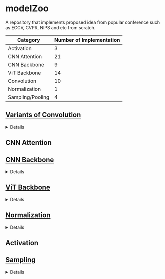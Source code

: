 # modelZoo
A repository that implements proposed idea from popular conference such as ECCV, CVPR, NIPS and etc from scratch.

|Category|Number of Implementation|
|--------|------------------------|
|Activation|3|
|CNN Attention|21|
|CNN Backbone|9|
|ViT Backbone|14|
|Convolution|10|
|Normalization|1|
|Sampling/Pooling|4|

## [Variants of Convolution](/conv/README.md)
<details>
  <summary>Details</summary>

|Title|Conference/Publication|Official Repo|My Implementation|
|-----|----------------------|-------------|-----------------|
|[CondConv: Conditionally Parameterized Convolutions for Efficient Inference](http://arxiv.org/abs/1904.04971)|NIPS 2019|[Repo](https://github.com/tensorflow/tpu/tree/master/models/official/efficientnet/condconv)|[CondConv.py](/conv/CondConv_NIPS_2019.py)
|[Dynamic Convolution: Attention over Convolution Kernels](http://arxiv.org/abs/1912.03458)|CVPR 2020|None|[DynamicConv.py](/conv/DynamicConv_CVPR_2020.py)
|[Involution: Inverting the Inherence of Convolution for Visual Recognition](http://arxiv.org/abs/2103.06255)|CVPR 2021|[Repo](https://github.com/d-li14/involution)|[Involution.py](/conv/Involution_CVPR_2021.py)|
|[MixConv: Mixed Depthwise Convolutional Kernels](http://arxiv.org/abs/1907.09595)|BMCV 2019|[Repo]( https://github.com/tensorflow/tpu/tree/master/models/official/mnasnet/mixnet)|[MixConv.py](/conv/MixConv_BMCV_2019.py)|
|[Omni-Dimensional Dynamic Convolution](http://arxiv.org/abs/2209.07947)|ICLR 2022|[Repo](https://github.com/OSVAI/ODConv)|[ODConv.py](/conv/ODConv_ICLR_2022.py)
|[Pyramidal Convolution: Rethinking Convolutional Neural Networks for Visual Recognition](http://arxiv.org/abs/2006.11538)|Withdrawn from ICLR 2021|[Repo](https://github.com/iduta/pyconv)|[PyConv.py](/conv/PyConv.py)
|[SCConv: Spatial and Channel Reconstruction Convolution for Feature Redundancy](https://ieeexplore.ieee.org/document/10204928/)|CVPR 2023|[Repo](https://github.com/cheng-haha/ScConv)|[SCConv.py](/conv/SCConv_CVPR_2023.py)|
|[Improving Convolutional Networks With Self-Calibrated Convolutions](https://ieeexplore.ieee.org/document/9156634/)|CVPR 2020|[Repo](https://github.com/MCG-NKU/SCNet)|[SelfCalibratedConv.py](/conv/SelfCalibratedConv_CVPR_2020.py)|
|[SlimConv: Reducing Channel Redundancy in Convolutional Neural Networks by Weights Flipping](http://arxiv.org/abs/2003.07469)|TIP 2021|[Repo](https://github.com/JiaxiongQ/SlimConv)|[SlimConv.py](/conv/SlimConv_TIP_2021.py)|
|[WeightNet: Revisiting the Design Space of Weight Networks](https://arxiv.org/abs/2007.11823)|ECCV 2020|[Repo](https://github.com/megvii-model/WeightNet)|[WeightConv.py](/conv/WeightConv_ECCV_2020.py)|
</details>





## CNN Attention
## [CNN Backbone](/backbone_block/cnn/README.md)

<details>
  <summary>Details</summary>

|Title|Conference/Publication|Official Repo|My Implementation|
|-----|----------------------|-------------|-----------------|
|[ChannelNets: Compact and Efficient Convolutional Neural Networks via Channel-Wise Convolutions](https://arxiv.org/abs/1809.01330)|NIPS 2018|[Repo](https://github.com/GenDisc/ChannelNet)|[ChannelBlock.py](/backbone_block/cnn/ChannelBlock_NIPS_2018.py)
|[A ConvNet for the 2020s](http://arxiv.org/abs/2201.03545)|CVPR 2022|[Repo](https://github.com/facebookresearch/ConvNeXt/blob/main/models/convnext.py)|[ConvNextBlock.py](/backbone_block/cnn/ConvNextBlock_CVPR_2022.py)|
|[Diverse Branch Block: Building a Convolution as an Inception-like Unit](http://arxiv.org/abs/2103.13425)|CVPR 2021|[Repo](https://github.com/DingXiaoH/DiverseBranchBlock)|[DiverseBranchBlock.py](/backbone_block/cnn/DiverseBranchBlock_CVPR_2021.py)|
|[InceptionNeXt: When Inception Meets ConvNeXt](http://arxiv.org/abs/2303.16900)|CVPR 2024|[Repo](https://github.com/sail-sg/inceptionnext)|[InceptionNextBlock.py](/backbone_block/cnn/InceptionNextBlock_CVPR_2024.py)|
|[Going Deeper with Convolutions](http://arxiv.org/abs/1409.4842)|CVPR 2015|Most of the Framework including this model|[InceptionV1Block.py](/backbone_block/cnn/InceptionV1Block_CVPR_2015.py)|
|[RepVGG: Making VGG-style ConvNets Great Again](http://arxiv.org/abs/2101.03697)|CVPR 2021|[Repo](https://github.com/DingXiaoH/RepVGG/blob/main/repvgg.py)|[RepVGGBlock.py](/backbone_block/cnn/RepVGGBlock_CVPR_2021.py)|
|[Data-Driven Neuron Allocation for Scale Aggregation Networks](http://arxiv.org/abs/1904.09460)|CVPR 2019|[Repo](https://github.com/Eli-YiLi/ScaleNet/tree/master)|[ScaleBlock.py](/backbone_block/cnn/ScaleBlock_CVPR_2019.py)|
|[Visual Attention Network](http://arxiv.org/abs/2202.09741)|CVM 2023|[Repo](https://github.com/Visual-Attention-Network/VAN-Classification)|[VANBlock.py](/backbone_block/cnn/VANBlock_CVM_2023.py)|
|[VanillaNet: the Power of Minimalism in Deep Learning](http://arxiv.org/abs/2305.12972)|None|[Repo](https://github.com/huawei-noah/VanillaNet/blob/main/models/vanillanet.py)|[VanillaBlock.py](/backbone_block/cnn/VanillaBlock.py)|


</details>

## [ViT Backbone](/backbone_block/vit/README.md)

<details>
  <summary>Details</summary>

</details>

## [Normalization](/normalization/README.md)
<details>
  <summary>Details</summary>

|Title|Conference/Publication|Official Repo|My Implementation|
|-----|----------------------|-------------|-----------------|
|[Bnet: Batch normalization with enhanced linear transformation](http://arxiv.org/abs/2011.14150)|TPAMI 2023|[Repo](https://github.com/yuhuixu1993/BNET)|[BNet.py](/normalization/BNet%20(TPAMI%202023).py)|
</details>

## Activation
## [Sampling](/sampling/README.md)
<details>
  <summary>Details</summary>

|Title|Conference/Publication|Official Repo|My Implementation|
|-----|----------------------|-------------|-----------------|
|[Making Convolutional Networks Shift-Invariant Again](http://arxiv.org/abs/1904.11486)|ICML 2019|[Repo](https://github.com/adobe/antialiased-cnns/blob/master/antialiased_cnns/blurpool.py)|[BlurPool.py](/sampling/BlurPool%20(ICML%202019).py)|
|[CARAFE: Content-Aware ReAssembly of FEatures](http://arxiv.org/abs/1905.02188)|ICCV 2019|[Unofficial Repo](https://github.com/XiaLiPKU/CARAFE/blob/master/carafe.py)|[CARAFE.py](/sampling/CARAFE%20(ICCV%202019).py)(Pasted from Repo)|
|[LIP: Local Importance-based Pooling](http://arxiv.org/abs/1908.04156)|ICCV 2019|[Repo](https://github.com/sebgao/LIP)|[LIP.py](/sampling/LIP%20(ICCV%202019).py)|
|[Refining activation downsampling with SoftPool](http://arxiv.org/abs/2101.00440)|ICCV 2021|[Repo](https://github.com/alexandrosstergiou/SoftPool)|[SoftPool.py](/sampling/SoftPool%20(ICCV%202021).py)
</details>



